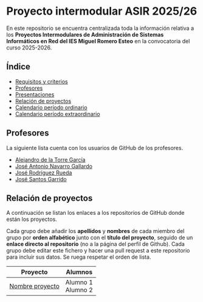# Proyecto intermodular ASIR 2025/26

En este repositorio se encuentra centralizada toda la información relativa a los **Proyectos Intermodulares de Administración de Sistemas Informáticos en Red del IES Miguel Romero Esteo** en la convocatoria del curso 2025-2026.

## Índice

* [Requisitos y criterios](/criterios.md)
* [Profesores](#profesores)
* [Presentaciones](#presentaciones)
* [Relación de proyectos](#relación-de-proyectos)
* [Calendario período ordinario](#calendario-período-ordinario)
* [Calendario período extraordinario](#calendario-período-extraordinario)


## Profesores 
La siguiente lista cuenta con los usuarios de GitHub de los profesores.
* [Alejandro de la Torre García]()
* [José Antonio Navarro Gallardo]()
* [José Rodríguez Rueda](https://github.com/peperodri1)
* [José Santos Garrido](https://github.com/jsangar251)


## Relación de proyectos

A continuación se listan los enlaces a los repositorios de GitHub donde están los proyectos. 

Cada grupo debe añadir los **apellidos** y **nombres** de cada miembro del grupo por **orden alfabético** junto con el **título del proyecto**, seguido de un **enlace directo al repositorio** (no a la página del perfil de Github). 
Cada grupo debe editar este fichero y hacer una pull request a este repositorio para incluir sus datos. Se ruega respetar el orden de lista.

| Proyecto | Alumnos |
|-----------------------------------------------------------------------------------| ---------------------------|
| [Nombre proyecto](https://github.com/nombreUsuario/nombreProyecto)                | Alumno 1 <br/> Alumno 2    |
